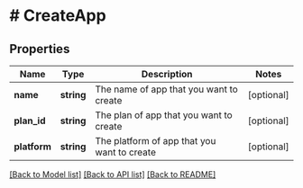 # # CreateApp

## Properties

Name | Type | Description | Notes
------------ | ------------- | ------------- | -------------
**name** | **string** | The name of app that you want to create | [optional]
**plan_id** | **string** | The plan of app that you want to create | [optional]
**platform** | **string** | The platform of app that you want to create | [optional]

[[Back to Model list]](../../README.md#models) [[Back to API list]](../../README.md#endpoints) [[Back to README]](../../README.md)

